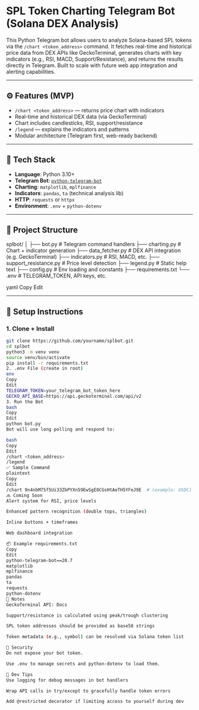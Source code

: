 # SPL Token Charting Telegram Bot (Solana DEX Analysis)

This Python Telegram bot allows users to analyze Solana-based SPL tokens via the `/chart <token_address>` command. It fetches real-time and historical price data from DEX APIs like GeckoTerminal, generates charts with key indicators (e.g., RSI, MACD, Support/Resistance), and returns the results directly in Telegram. Built to scale with future web app integration and alerting capabilities.

---

## ⚙️ Features (MVP)

- `/chart <token_address>` — returns price chart with indicators
- Real-time and historical DEX data (via GeckoTerminal)
- Chart includes candlesticks, RSI, support/resistance
- `/legend` — explains the indicators and patterns
- Modular architecture (Telegram first, web-ready backend)

---

## 🧰 Tech Stack

- **Language**: Python 3.10+
- **Telegram Bot**: [`python-telegram-bot`](https://github.com/python-telegram-bot/python-telegram-bot)
- **Charting**: `matplotlib`, `mplfinance`
- **Indicators**: `pandas`, `ta` (technical analysis lib)
- **HTTP**: `requests` or `httpx`
- **Environment**: `.env` + `python-dotenv`

---

## 📁 Project Structure

splbot/ │ ├── bot.py # Telegram command handlers ├── charting.py # Chart + indicator generation ├── data_fetcher.py # DEX API integration (e.g. GeckoTerminal) ├── indicators.py # RSI, MACD, etc. ├── support_resistance.py # Price level detection ├── legend.py # Static help text ├── config.py # Env loading and constants ├── requirements.txt └── .env # TELEGRAM_TOKEN, API keys, etc.

yaml
Copy
Edit

---

## 🚀 Setup Instructions

### 1. Clone + Install

```bash
git clone https://github.com/yourname/splbot.git
cd splbot
python3 -m venv venv
source venv/bin/activate
pip install -r requirements.txt
2. .env File (create in root)
env
Copy
Edit
TELEGRAM_TOKEN=your_telegram_bot_token_here
GECKO_API_BASE=https://api.geckoterminal.com/api/v2
3. Run the Bot
bash
Copy
Edit
python bot.py
Bot will use long polling and respond to:

bash
Copy
Edit
/chart <token_address>
/legend
✅ Sample Command
plaintext
Copy
Edit
/chart 9n4nbM75f5Ui33ZbPYXn59EwSgE8CGsHtAeTH5YFeJ9E  # (example: USDC)
🔜 Coming Soon
Alert system for RSI, price levels

Enhanced pattern recognition (double tops, triangles)

Inline buttons + timeframes

Web dashboard integration

📦 Example requirements.txt
Copy
Edit
python-telegram-bot==20.7
matplotlib
mplfinance
pandas
ta
requests
python-dotenv
🧠 Notes
GeckoTerminal API: Docs

Support/resistance is calculated using peak/trough clustering

SPL token addresses should be provided as base58 strings

Token metadata (e.g., symbol) can be resolved via Solana token list

🔐 Security
Do not expose your bot token.

Use .env to manage secrets and python-dotenv to load them.

🧪 Dev Tips
Use logging for debug messages in bot handlers

Wrap API calls in try/except to gracefully handle token errors

Add @restricted decorator if limiting access to yourself during dev

